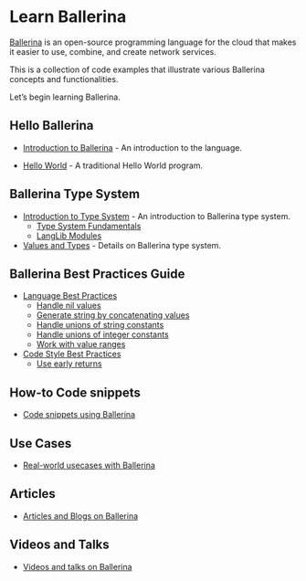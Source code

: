 # Learn Ballerina

[Ballerina](ballerina.io/) is an open-source programming language for the cloud that makes it easier to use, combine, and create network services. 

This is a collection of code examples that illustrate various Ballerina concepts and functionalities.

Let’s begin learning Ballerina.

## Hello Ballerina

- [Introduction to Ballerina](introduction.md) - An introduction to the language.

- [Hello World](hello_world.md) - A traditional Hello World program.

## Ballerina Type System 

- [Introduction to Type System](type_system.md) - An introduction to Ballerina type system.
    - [Type System Fundamentals](type_system/type_system_fundamentals.md)
    - [LangLib Modules](type_system/langlib.md)
- [Values and Types](values_and_types.md) -  Details on Ballerina type system.

## Ballerina Best Practices Guide

- [Language Best Practices](best_practices/language_best_practices.md)
    - [Handle nil values](best_practices/handling_nil_values.md)
    - [Generate string by concatenating values](best_practices/string_concat.md)
    - [Handle unions of string constants](best_practices/string_unions.md)
    - [Handle unions of integer constants](best_practices/int_unions.md)
    - [Work with value ranges](best_practices/value_ranges.md)
- [Code Style Best Practices](best_practices/code_style_best_practices.md)
    - [Use early returns](best_practices/early_returns.md)

## How-to Code snippets

 - [Code snippets using Ballerina](how_to.md)

## Use Cases

 - [Real-world usecases with Ballerina](usecases.md)

## Articles

- [Articles and Blogs on Ballerina](articles.md)

## Videos and Talks

- [Videos and talks on Ballerina](videos.md)